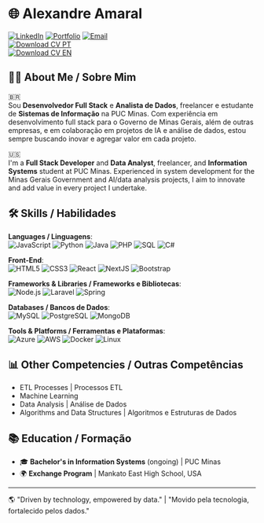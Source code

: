 # 🌐 Alexandre Amaral
[![LinkedIn](https://img.shields.io/badge/LinkedIn-blue?logo=linkedin&logoColor=white)](https://www.linkedin.com/in/alexandre-amaral-570976225/)
[![Portfolio](https://img.shields.io/badge/Portfolio-grey?logo=globe&logoColor=white)](https://alexandreamaral.framer.ai/)
[![Email](https://img.shields.io/badge/Email-D14836?logo=envelope&logoColor=white)](mailto:alexandre.samaral@protonmail.com)  
[![Download CV PT](https://img.shields.io/badge/CV_Português-grey?logo=download&logoColor=white)](https://github.com/alexandre-amaral/cv/raw/main/Curriculo_Alexandre_Amaral_PT.pdf)  
[![Download CV EN](https://img.shields.io/badge/CV_English-grey?logo=download&logoColor=white)](https://github.com/alexandre-amaral/cv/raw/main/Curriculo_Alexandre_Amaral_EN.pdf)

## 👨‍💻 About Me / Sobre Mim
🇧🇷  
Sou **Desenvolvedor Full Stack** e **Analista de Dados**, freelancer e estudante de **Sistemas de Informação** na PUC Minas. Com experiência em desenvolvimento full stack para o Governo de Minas Gerais, além de outras empresas, e em colaboração em projetos de IA e análise de dados, estou sempre buscando inovar e agregar valor em cada projeto.

🇺🇸  
I'm a **Full Stack Developer** and **Data Analyst**, freelancer, and **Information Systems** student at PUC Minas. Experienced in system development for the Minas Gerais Government and AI/data analysis projects, I aim to innovate and add value in every project I undertake.

## 🛠️ Skills / Habilidades

**Languages / Linguagens**:  
![JavaScript](https://img.shields.io/badge/-JavaScript-F7DF1E?logo=javascript&logoColor=black) 
![Python](https://img.shields.io/badge/-Python-3776AB?logo=python&logoColor=white) 
![Java](https://img.shields.io/badge/-Java-007396?logo=java&logoColor=white) 
![PHP](https://img.shields.io/badge/-PHP-777BB4?logo=php&logoColor=white) 
![SQL](https://img.shields.io/badge/-SQL-4479A1?logo=mysql&logoColor=white) 
![C#](https://img.shields.io/badge/-C%23-239120?logo=c-sharp&logoColor=white)

**Front-End**:  
![HTML5](https://img.shields.io/badge/-HTML5-E34F26?logo=html5&logoColor=white) 
![CSS3](https://img.shields.io/badge/-CSS3-1572B6?logo=css3&logoColor=white) 
![React](https://img.shields.io/badge/-React-61DAFB?logo=react&logoColor=black) 
![NextJS](https://img.shields.io/badge/-Next.js-000000?logo=next-dot-js&logoColor=white) 
![Bootstrap](https://img.shields.io/badge/-Bootstrap-7952B3?logo=bootstrap&logoColor=white)

**Frameworks & Libraries / Frameworks e Bibliotecas**:  
![Node.js](https://img.shields.io/badge/-Node.js-339933?logo=node-dot-js&logoColor=white) 
![Laravel](https://img.shields.io/badge/-Laravel-FF2D20?logo=laravel&logoColor=white) 
![Spring](https://img.shields.io/badge/-Spring-6DB33F?logo=spring&logoColor=white)

**Databases / Bancos de Dados**:  
![MySQL](https://img.shields.io/badge/-MySQL-4479A1?logo=mysql&logoColor=white) 
![PostgreSQL](https://img.shields.io/badge/-PostgreSQL-336791?logo=postgresql&logoColor=white) 
![MongoDB](https://img.shields.io/badge/-MongoDB-47A248?logo=mongodb&logoColor=white)

**Tools & Platforms / Ferramentas e Plataformas**:  
![Azure](https://img.shields.io/badge/-Azure-0078D4?logo=microsoft-azure&logoColor=white) 
![AWS](https://img.shields.io/badge/-AWS-232F3E?logo=amazon-aws&logoColor=white) 
![Docker](https://img.shields.io/badge/-Docker-2496ED?logo=docker&logoColor=white) 
![Linux](https://img.shields.io/badge/-Linux-FCC624?logo=linux&logoColor=black)

## 📊 Other Competencies / Outras Competências
- ETL Processes | Processos ETL
- Machine Learning
- Data Analysis | Análise de Dados
- Algorithms and Data Structures | Algoritmos e Estruturas de Dados

## 📚 Education / Formação
- 🎓 **Bachelor's in Information Systems** (ongoing) | PUC Minas  
- 🌍 **Exchange Program** | Mankato East High School, USA

---

🌎 "Driven by technology, empowered by data." | "Movido pela tecnologia, fortalecido pelos dados."
